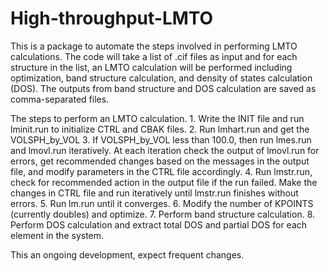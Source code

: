 # High-throughput-LMTO

This is a package to automate the steps involved in performing LMTO calculations.  The code will take a list of .cif files as input and for each structure in the list, an LMTO calculation will be performed including optimization, band structure calculation, and density of states calculation (DOS).  The outputs from band structure and DOS calculation are saved as comma-separated files.

The steps to perform an LMTO calculation.
    1. Write the INIT file and run lminit.run to initialize CTRL and CBAK files.
    2. Run lmhart.run and get the VOLSPH_by_VOL
    3. If VOLSPH_by_VOL less than 100.0, then run lmes.run and lmovl.run iteratively.
       At each iteration check the output of lmovl.run for errors, get recommended
       changes based on the messages in the output file, and modify parameters in
       the CTRL file accordingly.
    4. Run lmstr.run, check for recommended action in the output file if 
       the run failed. Make the changes in CTRL file and run iteratively 
       until lmstr.run finishes without errors.
    5. Run lm.run until it converges.
    6. Modify the number of KPOINTS (currently doubles) and optimize.
    7. Perform band structure calculation.
    8. Perform DOS calculation and extract total DOS and partial DOS for each element in the system.

This an ongoing development, expect frequent changes.
